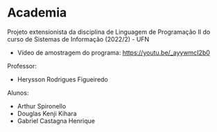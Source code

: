 # Academia
Projeto extensionista da disciplina de Linguagem de Programação II do curso de Sistemas de Informação (2022/2) - UFN

- Vídeo de amostragem do programa: https://youtu.be/_ayywmcI2b0

Professor:
- Herysson Rodrigues Figueiredo

Alunos:  
- Arthur Spironello
- Douglas Kenji Kihara
- Gabriel Castagna Henrique
